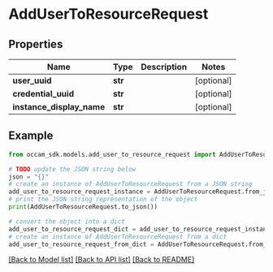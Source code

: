 # AddUserToResourceRequest


## Properties

Name | Type | Description | Notes
------------ | ------------- | ------------- | -------------
**user_uuid** | **str** |  | [optional] 
**credential_uuid** | **str** |  | [optional] 
**instance_display_name** | **str** |  | [optional] 

## Example

```python
from occam_sdk.models.add_user_to_resource_request import AddUserToResourceRequest

# TODO update the JSON string below
json = "{}"
# create an instance of AddUserToResourceRequest from a JSON string
add_user_to_resource_request_instance = AddUserToResourceRequest.from_json(json)
# print the JSON string representation of the object
print(AddUserToResourceRequest.to_json())

# convert the object into a dict
add_user_to_resource_request_dict = add_user_to_resource_request_instance.to_dict()
# create an instance of AddUserToResourceRequest from a dict
add_user_to_resource_request_from_dict = AddUserToResourceRequest.from_dict(add_user_to_resource_request_dict)
```
[[Back to Model list]](../README.md#documentation-for-models) [[Back to API list]](../README.md#documentation-for-api-endpoints) [[Back to README]](../README.md)


